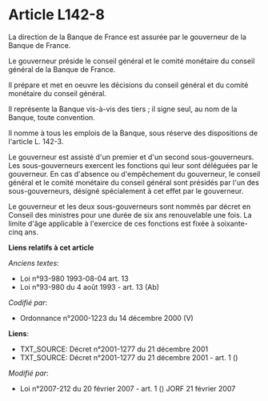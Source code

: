 # Article L142-8

La direction de la Banque de France est assurée par le gouverneur de la Banque de France.

Le gouverneur préside le conseil général et le comité monétaire du conseil général de la Banque de France.

Il prépare et met en oeuvre les décisions du conseil général et du comité monétaire du conseil général.

Il représente la Banque vis-à-vis des tiers ; il signe seul, au nom de la Banque, toute convention.

Il nomme à tous les emplois de la Banque, sous réserve des dispositions de l'article L. 142-3.

Le gouverneur est assisté d'un premier et d'un second sous-gouverneurs. Les sous-gouverneurs exercent les fonctions qui leur
sont déléguées par le gouverneur. En cas d'absence ou d'empêchement du gouverneur, le conseil général et le comité monétaire
du conseil général sont présidés par l'un des sous-gouverneurs, désigné spécialement à cet effet par le gouverneur.

Le gouverneur et les deux sous-gouverneurs sont nommés par décret en Conseil des ministres pour une durée de six ans
renouvelable une fois. La limite d'âge applicable à l'exercice de ces fonctions est fixée à soixante-cinq ans.

**Liens relatifs à cet article**

_Anciens textes_:

  - Loi n°93-980 1993-08-04 art. 13
  - Loi n°93-980 du 4 août 1993 - art. 13 (Ab)

_Codifié par_:

  - Ordonnance n°2000-1223 du 14 décembre 2000 (V)

**Liens**:

  - TXT_SOURCE: Décret n°2001-1277 du 21 décembre 2001
  - TXT_SOURCE: Décret n°2001-1277 du 21 décembre 2001 - art. 1 ()

_Modifié par_:

  - Loi n°2007-212 du 20 février 2007 - art. 1 () JORF 21 février 2007
